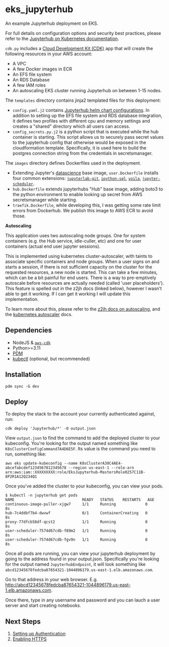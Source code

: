 # eks_jupyterhub

An example Jupyterhub deployment on EKS.

For full details on configuration options and security best practices, please refer to the [Jupyterhub on Kubernetes 
documentation](https://z2jh.jupyter.org/en/stable/index.html).

`cdk.py` includes a [Cloud Development Kit (CDK)](https://docs.aws.amazon.com/cdk/v2/guide/home.html) app that will 
create the following resources in your AWS account:
* A VPC
* A few Docker images in ECR
* An EFS file system
* An RDS Database
* A few IAM roles
* An autoscaling EKS cluster running Jupyterhub on between 1-15 nodes.

The `templates` directory contains jinja2 templated files for this deployment:

- `config.yaml.j2` contains [Jupyterhub helm chart configurations](https://z2jh.jupyter.org/en/latest/resources/reference.html).
In addition to setting up the EFS file system and RDS database integration, it defines two profiles with different cpu and memory settings
and creates a "shared" directory which all users can access.
- `config_secrets.py.j2` is a python script that is executed while the hub container is starting. This script allows us
to securely pass secret values to the jupyterhub config that otherwise would be exposed in the cloudformation template.
Specifically, it is used here to build the postgres connection string from the credentials in secretsmanager.

The `images` directory defines Dockerfiles used in the deployment.

- Extending Jupyter's [datascience](https://hub.docker.com/r/jupyter/datascience-notebook) base image, `user.Dockerfile`
installs four common extensions: [`jupyterlab-git`](https://pypi.org/project/jupyterlab-git/),
[`ipython-sql`](https://pypi.org/project/ipython-sql/), [`voila`](https://pypi.org/project/voila/),
[`jupyter-scheduler`](https://pypi.org/project/jupyter-scheduler/).
- `hub.Dockerfile` extends jupyterhubs "Hub" base image, adding boto3 to the python environment to enable looking up
secret from AWS secretsmanager while starting.
- `traefik.Dockerfile`, while developing this, I was getting some rate limit errors from Dockerhub. We publish
this image to AWS ECR to avoid those.

**Autoscaling**

This application uses two autoscaling node groups. One for system containers (e.g. the Hub service, idle-culler, etc) and
one for user containers (actual end user jupyter sessions).

This is implemented using kubernetes cluster-autoscaler, with taints to associate specific containers and node groups.
When a  user signs on and starts a session, if there is not sufficient capacity on the cluster for the requested
resources, a new node is started. This can take a few minutes, which can be a bit painful for end users. There is a way
to pre-emptively autoscale before resources are actually needed (called 'user placeholders'). This feature is spelled out
in the z2jh docs (linked below), however I wasn't able to get it working. If I can get it working I will update this
implementation.

To learn more about this, please refer to the [z2jh docs on autoscaling](https://z2jh.jupyter.org/en/stable/administrator/optimization.html),
and the [kubernetes autoscaler](https://github.com/kubernetes/autoscaler/blob/master/cluster-autoscaler/cloudprovider/aws/README.md) docs.

## Dependencies

* NodeJS & [`aws-cdk`](https://www.npmjs.com/package/aws-cdk)
* Python>=3.11
* [PDM](https://pypi.org/project/pdm/)
* [kubectl](https://kubernetes.io/docs/tasks/tools/) (optional, but recommended)

## Installation

```
pdm sync -G dev
```

## Deploy

To deploy the stack to the account your currently authenticated against, run:

```
cdk deploy 'Jupyterhub/*' -O output.json
```

View `output.json` to find the command to add the deployed cluster to your kubeconfig. You're looking for the 
output named something like `K8sClusterConfigCommand7A4D6E5F`. Its value is the command you need to run, something like:

```
aws eks update-kubeconfig --name K8sClusterA30C4AE4-abcefabcdef1234567812345678 --region us-east-1 --role-arn arn:aws:iam::XXXXXXXXX:role/EksJupyterhub-MastersRole0257C11B-8P2R1A12Q234Q1
```

Once you've added the cluster to your kubeconfig, you can view your pods.
```
$ kubectl -n jupyterhub get pods
NAME                              READY   STATUS    RESTARTS   AGE
continuous-image-puller-xjgw7     1/1     Running             0          8s
hub-7c4ddbf7b4-dwvwf              0/1     ContainerCreating   0          8s
proxy-77dfcb58df-qcst2            1/1     Running             0          8s
user-scheduler-7574d67cdb-f89m2   1/1     Running             0          8s
user-scheduler-7574d67cdb-fgv9n   1/1     Running             0          8s
```

Once all pods are running, you can view your jupyterhub deployment by going to the address found in your output.json.
Specifically you're looking for the output named `JupyterhubEndpoint`, it will look something like
`abcd12345678fedcba87654321-1044896179.us-east-1.elb.amazonaws.com`.

Go to that address in your web browser.
E.g. http://abcd12345678fedcba87654321-1044896179.us-east-1.elb.amazonaws.com.

Once there, type in any username and password and you can lauch a user server and start creating notebooks.

## Next Steps

1. [Setting up Authentication](https://jupyterhub.readthedocs.io/en/stable/reference/authenticators.html)
2. [Enabling HTTPS](https://z2jh.jupyter.org/en/latest/administrator/security.html#https)
